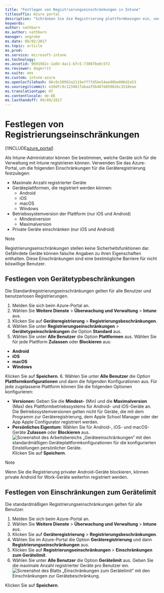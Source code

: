 ```yaml
---
title: "Festlegen von Registrierungseinschränkungen in Intune"
titlesuffix: Azure portal
description: "Schränken Sie die Registrierung plattformbezogen ein, und legen Sie in Intune einen Grenzwert für die Geräteregistrierung fest. \""
keywords: 
author: nathbarn
ms.author: nathbarn
manager: angrobe
ms.date: 08/02/2017
ms.topic: article
ms.prod: 
ms.service: microsoft-intune
ms.technology: 
ms.assetid: 9691982c-1a03-4ac1-b7c5-73087be8c5f2
ms.reviewer: dagerrit
ms.suite: ems
ms.custom: intune-azure
ms.openlocfilehash: 06c0c58992a2119aff7fd5be54ae90be886d2a53
ms.sourcegitcommit: e10dfc9c123401fabaaf5b487d459826c1510eae
ms.translationtype: HT
ms.contentlocale: de-DE
ms.lasthandoff: 09/09/2017
---
```

# <a name="set-enrollment-restrictions"></a>Festlegen von Registrierungseinschränkungen

[!INCLUDE[azure_portal](./includes/azure_portal.md)]

Als Intune-Administrator können Sie bestimmen, welche Geräte sich für die Verwaltung mit Intune registrieren können. Verwenden Sie das Azure-Portal, um die folgenden Einschränkungen für die Geräteregistrierung festzulegen:

- Maximale Anzahl registrierter Geräte
- Geräteplattformen, die registriert werden können:
  - Android
  - iOS
  - macOS
  - Windows
- Betriebssystemversion der Plattform (nur iOS und Android)
  - Mindestversion
  - Maximalversion
- Private Geräte einschränken (nur iOS und Android)

>[!NOTE]
>Registrierungseinschränkungen stellen keine Sicherheitsfunktionen dar. Gefährdete Geräte können falsche Angaben zu ihren Eigenschaften enthalten. Diese Einschränkungen sind eine bestmögliche Barriere für nicht böswillige Benutzer.

## <a name="set-device-type-restrictions"></a>Festlegen von Gerätetypbeschränkungen
Die Standardregistrierungseinschränkungen gelten für alle Benutzer und benutzerlosen Registrierungen.
1. Melden Sie sich beim Azure-Portal an.
2. Wählen Sie **Weitere Dienste** > **Überwachung und Verwaltung** > **Intune** aus.
3. Klicken Sie auf **Geräteregistrierung** > **Registrierungsbeschränkungen**.
4. Wählen Sie unter **Registrierungseinschränkungen** > **Gerätetypeinschränkungen** die Option **Standard** aus.
5. Wählen Sie unter **Alle Benutzer** die Option **Plattformen** aus. Wählen Sie für jede Plattform **Zulassen** oder **Blockieren** aus:
  - **Android**
  - **iOS**
  - **macOS**
  - **Windows**

  Klicken Sie auf **Speichern**.
6. Wählen Sie unter **Alle Benutzer** die Option **Plattformkonfigurationen** und dann die folgenden Konfigurationen aus. Für jede zugelassene Plattform können Sie die folgenden Optionen konfigurieren:
  - **Versionen:** Geben Sie die **Mindest-** (Min) und die **Maximalversion** (Max) des Plattformbetriebssystems für Android- und iOS-Geräte an. Die Betriebssystemversionen gelten nicht für Geräte, die mit dem Programm zur Geräteregistrierung, dem Apple School Manager oder der App Apple Configurator registriert werden.
  - **Persönliches Eigentum:** Wählen Sie für Android-, iOS- und macOS-Geräte **Zulassen** oder **Blockieren** aus.
  ![Screenshot des Arbeitsbereichs „Geräteeinschränkungen“ mit den standardmäßigen Geräteplattformkonfigurationen für die konfigurierten Einstellungen persönlicher Geräte.](media/device-restrictions-platform-configurations.png)
  Klicken Sie auf **Speichern**.

>[!NOTE]
>Wenn Sie die Registrierung privater Android-Geräte blockieren, können private Android for Work-Geräte weiterhin registriert werden.

## <a name="set-device-limit-restrictions"></a>Festlegen von Einschränkungen zum Gerätelimit
Die standardmäßigen Registrierungseinschränkungen gelten für alle Benutzer.
1. Melden Sie sich beim Azure-Portal an.
2. Wählen Sie **Weitere Dienste** > **Überwachung und Verwaltung** > **Intune** aus.
3. Klicken Sie auf **Geräteregistrierung** > **Registrierungsbeschränkungen**.
4. Wählen Sie im Azure-Portal die Option **Geräteregistrierung** und dann **Registrierungseinschränkungen** aus.
5. Klicken Sie auf **Registrierungseinschränkungen** > **Einschränkungen zum Gerätelimit**.
6. Wählen Sie unter **Alle Benutzer** die Option **Gerätelimit** aus. Geben Sie die maximale Anzahl registrierter Geräte pro Benutzer ein.  
![Screenshot des Blatts „Einschränkungen zum Gerätelimit“ mit den Einschränkungen zur Gerätebeschränkung.](./media/device-restrictions-limit.png)

  Klicken Sie auf **Speichern**.
